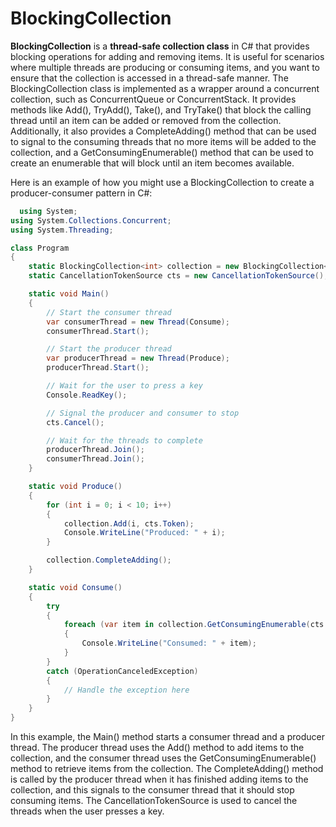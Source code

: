 # BlockingCollection<T>
  
**BlockingCollection<T>** is a **thread-safe collection class** in C# that provides blocking operations for adding and removing items. It is useful for scenarios where multiple threads are producing or consuming items, and you want to ensure that the collection is accessed in a thread-safe manner. The BlockingCollection<T> class is implemented as a wrapper around a concurrent collection, such as ConcurrentQueue<T> or ConcurrentStack<T>. It provides methods like Add(), TryAdd(), Take(), and TryTake() that block the calling thread until an item can be added or removed from the collection. Additionally, it also provides a CompleteAdding() method that can be used to signal to the consuming threads that no more items will be added to the collection, and a GetConsumingEnumerable() method that can be used to create an enumerable that will block until an item becomes available.


Here is an example of how you might use a BlockingCollection<T> to create a producer-consumer pattern in C#:

``` C#
  using System;
using System.Collections.Concurrent;
using System.Threading;

class Program
{
    static BlockingCollection<int> collection = new BlockingCollection<int>(new ConcurrentQueue<int>());
    static CancellationTokenSource cts = new CancellationTokenSource();

    static void Main()
    {
        // Start the consumer thread
        var consumerThread = new Thread(Consume);
        consumerThread.Start();

        // Start the producer thread
        var producerThread = new Thread(Produce);
        producerThread.Start();

        // Wait for the user to press a key
        Console.ReadKey();

        // Signal the producer and consumer to stop
        cts.Cancel();

        // Wait for the threads to complete
        producerThread.Join();
        consumerThread.Join();
    }

    static void Produce()
    {
        for (int i = 0; i < 10; i++)
        {
            collection.Add(i, cts.Token);
            Console.WriteLine("Produced: " + i);
        }

        collection.CompleteAdding();
    }

    static void Consume()
    {
        try
        {
            foreach (var item in collection.GetConsumingEnumerable(cts.Token))
            {
                Console.WriteLine("Consumed: " + item);
            }
        }
        catch (OperationCanceledException)
        {
            // Handle the exception here
        }
    }
}
```

In this example, the Main() method starts a consumer thread and a producer thread. The producer thread uses the Add() method to add items to the collection, and the consumer thread uses the GetConsumingEnumerable() method to retrieve items from the collection. The CompleteAdding() method is called by the producer thread when it has finished adding items to the collection, and this signals to the consumer thread that it should stop consuming items. The CancellationTokenSource is used to cancel the threads when the user presses a key.
